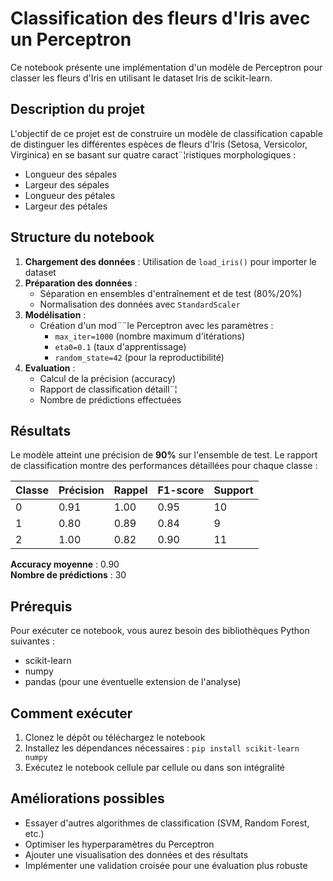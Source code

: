 # Classification des fleurs d'Iris avec un Perceptron

Ce notebook présente une implémentation d'un modèle de Perceptron pour classer les fleurs d'Iris en utilisant le dataset Iris de scikit-learn.

## Description du projet

L'objectif de ce projet est de construire un modèle de classification capable de distinguer les différentes espèces de fleurs d'Iris (Setosa, Versicolor, Virginica) en se basant sur quatre caract¨¦ristiques morphologiques :
- Longueur des sépales
- Largeur des sépales
- Longueur des pétales
- Largeur des pétales

## Structure du notebook

1. **Chargement des données** : Utilisation de `load_iris()` pour importer le dataset
2. **Préparation des données** :
   - Séparation en ensembles d'entraînement et de test (80%/20%)
   - Normalisation des données avec `StandardScaler`
3. **Modélisation** :
   - Création d'un mod¨¨le Perceptron avec les paramètres :
     - `max_iter=1000` (nombre maximum d'itérations)
     - `eta0=0.1` (taux d'apprentissage)
     - `random_state=42` (pour la reproductibilité)
4. **Evaluation** :
   - Calcul de la précision (accuracy)
   - Rapport de classification détaill¨¦
   - Nombre de prédictions effectuées

## Résultats

Le modèle atteint une précision de **90%** sur l'ensemble de test. Le rapport de classification montre des performances détaillées pour chaque classe :

| Classe  | Précision | Rappel | F1-score | Support |
|---------|-----------|--------|----------|---------|
| 0       | 0.91      | 1.00   | 0.95     | 10      |
| 1       | 0.80      | 0.89   | 0.84     | 9       |
| 2       | 1.00      | 0.82   | 0.90     | 11      |

**Accuracy moyenne** : 0.90  
**Nombre de prédictions** : 30

## Prérequis

Pour exécuter ce notebook, vous aurez besoin des bibliothèques Python suivantes :
- scikit-learn
- numpy
- pandas (pour une éventuelle extension de l'analyse)

## Comment exécuter

1. Clonez le dépôt ou téléchargez le notebook
2. Installez les dépendances nécessaires : `pip install scikit-learn numpy`
3. Exécutez le notebook cellule par cellule ou dans son intégralité

## Améliorations possibles

- Essayer d'autres algorithmes de classification (SVM, Random Forest, etc.)
- Optimiser les hyperparamètres du Perceptron
- Ajouter une visualisation des données et des résultats
- Implémenter une validation croisée pour une évaluation plus robuste


